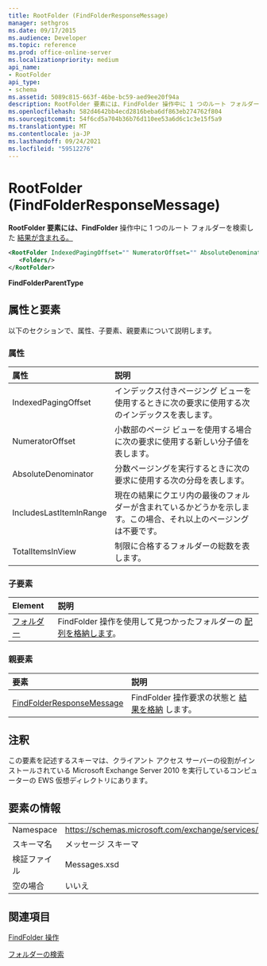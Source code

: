 ```yaml
---
title: RootFolder (FindFolderResponseMessage)
manager: sethgros
ms.date: 09/17/2015
ms.audience: Developer
ms.topic: reference
ms.prod: office-online-server
ms.localizationpriority: medium
api_name:
- RootFolder
api_type:
- schema
ms.assetid: 5089c815-663f-46be-bc59-aed9ee20f94a
description: RootFolder 要素には、FindFolder 操作中に 1 つのルート フォルダーを検索した結果が含まれる。
ms.openlocfilehash: 582d4642bb4ecd2816beba6df863eb274762f804
ms.sourcegitcommit: 54f6cd5a704b36b76d110ee53a6d6c1c3e15f5a9
ms.translationtype: MT
ms.contentlocale: ja-JP
ms.lasthandoff: 09/24/2021
ms.locfileid: "59512276"
---
```

# <a name="rootfolder-findfolderresponsemessage"></a>RootFolder (FindFolderResponseMessage)

**RootFolder 要素には、FindFolder** 操作中に 1 つのルート フォルダーを検索した [結果が含まれる。](findfolder-operation.md)
  
```xml
<RootFolder IndexedPagingOffset="" NumeratorOffset="" AbsoluteDenominator="" IncludesLastItemInRange="" TotalItemsInView="">
   <Folders/>
</RootFolder>
```

 **FindFolderParentType**
## <a name="attributes-and-elements"></a>属性と要素

以下のセクションで、属性、子要素、親要素について説明します。
  
### <a name="attributes"></a>属性

|**属性**|**説明**|
|:-----|:-----|
|IndexedPagingOffset  <br/> |インデックス付きページング ビューを使用するときに次の要求に使用する次のインデックスを表します。  <br/> |
|NumeratorOffset  <br/> |小数部のページ ビューを使用する場合に次の要求に使用する新しい分子値を表します。  <br/> |
|AbsoluteDenominator  <br/> |分数ページングを実行するときに次の要求に使用する次の分母を表します。  <br/> |
|IncludesLastItemInRange  <br/> |現在の結果にクエリ内の最後のフォルダーが含まれているかどうかを示します。この場合、それ以上のページングは不要です。  <br/> |
|TotalItemsInView  <br/> |制限に合格するフォルダーの総数を表します。  <br/> |
   
### <a name="child-elements"></a>子要素

|**Element**|**説明**|
|:-----|:-----|
|[フォルダー](folders-ex15websvcsotherref.md) <br/> |FindFolder 操作を使用して見つかったフォルダーの [配列を格納します](findfolder-operation.md)。  <br/> |
   
### <a name="parent-elements"></a>親要素

|**要素**|**説明**|
|:-----|:-----|
|[FindFolderResponseMessage](findfolderresponsemessage.md) <br/> |FindFolder 操作要求の状態と [結果を格納](findfolder-operation.md) します。  <br/> |
   
## <a name="remarks"></a>注釈

この要素を記述するスキーマは、クライアント アクセス サーバーの役割がインストールされている Microsoft Exchange Server 2010 を実行しているコンピューターの EWS 仮想ディレクトリにあります。
  
## <a name="element-information"></a>要素の情報

|||
|:-----|:-----|
|Namespace  <br/> |https://schemas.microsoft.com/exchange/services/2006/messages  <br/> |
|スキーマ名  <br/> |メッセージ スキーマ  <br/> |
|検証ファイル  <br/> |Messages.xsd  <br/> |
|空の場合  <br/> |いいえ  <br/> |
   
## <a name="see-also"></a>関連項目



[FindFolder 操作](findfolder-operation.md)


[フォルダーの検索](https://msdn.microsoft.com/library/9124d868-017a-43f0-b915-5c0082cacec9%28Office.15%29.aspx)

